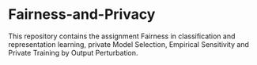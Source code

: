 # Fairness-and-Privacy
This repository contains the assignment Fairness in classification and representation learning, private Model Selection, Empirical Sensitivity and Private Training by Output Perturbation. 
